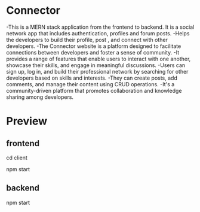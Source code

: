 # Connector

-This is a MERN stack application from the frontend to backend. It is a social network app that includes authentication, profiles and forum posts.
-Helps the developers to build their profile, post , and connect with other developers. 
-The Connector website is a platform designed to facilitate connections between developers and foster a sense of community.
-It provides a range of features that enable users to interact with one another, showcase their skills, and engage in meaningful discussions.
-Users can sign up, log in, and build their professional network by searching for other developers based on skills and interests. 
-They can create posts, add comments, and manage their content using CRUD operations.
-It's a community-driven platform that promotes collaboration and knowledge sharing among developers.

# Preview


## frontend

cd client

npm start

## backend 

npm start
